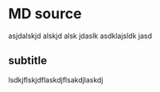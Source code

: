 # MD source 

asjdalskjd alskjd alsk jdaslk 
 asdklajsldk jasd

## subtitle 
lsdkjflskjdflaskdjflsakdjlaskdj
